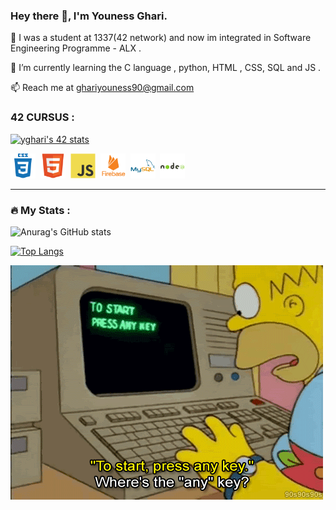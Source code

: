 ### Hey there 👋, I'm Youness Ghari.

🔭 I was a student at 1337(42 network) and now im integrated in Software Engineering Programme - ALX .

🌱 I’m currently learning the C language , python, HTML , CSS, SQL and JS . 

📫 Reach me at ghariyouness90@gmail.com

### 42 CURSUS :

<a href="https://github.com/oakoudad/badge42"><img src="https://badge.mediaplus.ma/levi/yghari" alt="yghari's 42 stats" /></a>

<div>
 
  <img src="https://github.com/devicons/devicon/blob/master/icons/css3/css3-plain-wordmark.svg"  title="CSS3" alt="CSS" width="40" height="40"/>&nbsp;
  <img src="https://github.com/devicons/devicon/blob/master/icons/html5/html5-original.svg" title="HTML5" alt="HTML" width="40" height="40"/>&nbsp;
  <img src="https://github.com/devicons/devicon/blob/master/icons/javascript/javascript-original.svg" title="JavaScript" alt="JavaScript" width="40" height="40"/>&nbsp;
  <img src="https://github.com/devicons/devicon/blob/master/icons/firebase/firebase-plain-wordmark.svg" title="Firebase" alt="Firebase" width="40" height="40"/>&nbsp;
  <img src="https://github.com/devicons/devicon/blob/master/icons/mysql/mysql-original-wordmark.svg" title="MySQL"  alt="MySQL" width="40" height="40"/>&nbsp;
  <img src="https://github.com/devicons/devicon/blob/master/icons/nodejs/nodejs-original-wordmark.svg" title="NodeJS" alt="NodeJS" width="40" height="40"/>&nbsp;

  
</div>

---

### :fire: My Stats :
![Anurag's GitHub stats](https://github-readme-stats.vercel.app/api?username=yghari&show_icons=true&theme=radical)

[![Top Langs](https://github-readme-stats.vercel.app/api/top-langs/?username=yghari&langs_count=8)](https://github.com/anuraghazra/github-readme-stats)

![](https://github.com/yghari/yghari/blob/main/78704119funny-homer-computer-animated-gif-38.gif)
